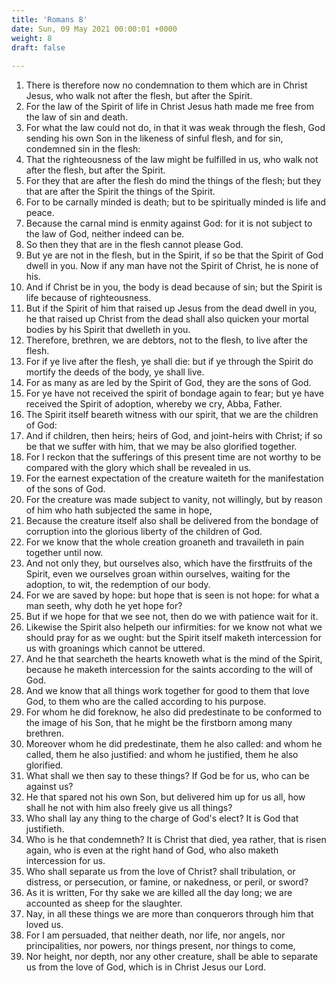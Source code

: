 ```yaml
---
title: 'Romans 8'
date: Sun, 09 May 2021 00:00:01 +0000
weight: 8
draft: false
  
---
```


1. There is therefore now no condemnation to them which are in Christ Jesus, who walk not after the flesh, but after the Spirit.
2. For the law of the Spirit of life in Christ Jesus hath made me free from the law of sin and death.
3. For what the law could not do, in that it was weak through the flesh, God sending his own Son in the likeness of sinful flesh, and for sin, condemned sin in the flesh:
4. That the righteousness of the law might be fulfilled in us, who walk not after the flesh, but after the Spirit.
5. For they that are after the flesh do mind the things of the flesh; but they that are after the Spirit the things of the Spirit.
6. For to be carnally minded is death; but to be spiritually minded is life and peace.
7. Because the carnal mind is enmity against God: for it is not subject to the law of God, neither indeed can be.
8. So then they that are in the flesh cannot please God.
9. But ye are not in the flesh, but in the Spirit, if so be that the Spirit of God dwell in you. Now if any man have not the Spirit of Christ, he is none of his.
10. And if Christ be in you, the body is dead because of sin; but the Spirit is life because of righteousness.
11. But if the Spirit of him that raised up Jesus from the dead dwell in you, he that raised up Christ from the dead shall also quicken your mortal bodies by his Spirit that dwelleth in you.
12. Therefore, brethren, we are debtors, not to the flesh, to live after the flesh.
13. For if ye live after the flesh, ye shall die: but if ye through the Spirit do mortify the deeds of the body, ye shall live.
14. For as many as are led by the Spirit of God, they are the sons of God.
15. For ye have not received the spirit of bondage again to fear; but ye have received the Spirit of adoption, whereby we cry, Abba, Father.
16. The Spirit itself beareth witness with our spirit, that we are the children of God:
17. And if children, then heirs; heirs of God, and joint-heirs with Christ; if so be that we suffer with him, that we may be also glorified together.
18. For I reckon that the sufferings of this present time are not worthy to be compared with the glory which shall be revealed in us.
19. For the earnest expectation of the creature waiteth for the manifestation of the sons of God.
20. For the creature was made subject to vanity, not willingly, but by reason of him who hath subjected the same in hope,
21. Because the creature itself also shall be delivered from the bondage of corruption into the glorious liberty of the children of God.
22. For we know that the whole creation groaneth and travaileth in pain together until now.
23. And not only they, but ourselves also, which have the firstfruits of the Spirit, even we ourselves groan within ourselves, waiting for the adoption, to wit, the redemption of our body.
24. For we are saved by hope: but hope that is seen is not hope: for what a man seeth, why doth he yet hope for?
25. But if we hope for that we see not, then do we with patience wait for it.
26. Likewise the Spirit also helpeth our infirmities: for we know not what we should pray for as we ought: but the Spirit itself maketh intercession for us with groanings which cannot be uttered.
27. And he that searcheth the hearts knoweth what is the mind of the Spirit, because he maketh intercession for the saints according to the will of God.
28. And we know that all things work together for good to them that love God, to them who are the called according to his purpose.
29. For whom he did foreknow, he also did predestinate to be conformed to the image of his Son, that he might be the firstborn among many brethren.
30. Moreover whom he did predestinate, them he also called: and whom he called, them he also justified: and whom he justified, them he also glorified.
31. What shall we then say to these things? If God be for us, who can be against us?
32. He that spared not his own Son, but delivered him up for us all, how shall he not with him also freely give us all things?
33. Who shall lay any thing to the charge of God's elect? It is God that justifieth.
34. Who is he that condemneth? It is Christ that died, yea rather, that is risen again, who is even at the right hand of God, who also maketh intercession for us.
35. Who shall separate us from the love of Christ? shall tribulation, or distress, or persecution, or famine, or nakedness, or peril, or sword?
36. As it is written, For thy sake we are killed all the day long; we are accounted as sheep for the slaughter.
37. Nay, in all these things we are more than conquerors through him that loved us.
38. For I am persuaded, that neither death, nor life, nor angels, nor principalities, nor powers, nor things present, nor things to come,
39. Nor height, nor depth, nor any other creature, shall be able to separate us from the love of God, which is in Christ Jesus our Lord.
